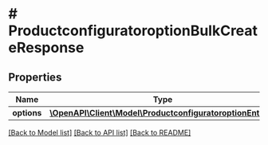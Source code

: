 # # ProductconfiguratoroptionBulkCreateResponse


## Properties 


Name | Type | Description | Notes
------------ | ------------- | ------------- | -------------
**options**| [**\OpenAPI\Client\Model\ProductconfiguratoroptionEntity[]**](ProductconfiguratoroptionEntity.md) |   | [optional]


[[Back to Model list]](../../README.md#models) [[Back to API list]](../../README.md#endpoints) [[Back to README]](../../README.md)

